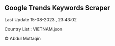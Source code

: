 

## Google Trends Keywords Scraper 
 
Last Update 15-08-2023 , 23:43:02

Country List :
VIETNAM.json



© Abdul Muttaqin 
